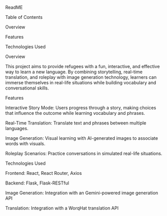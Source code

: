 ReadME

Table of Contents

Overview

Features

Technologies Used

Overview

This project aims to provide refugees with a fun, interactive, and effective way to learn a new language. By combining storytelling, real-time translation, and roleplay with image generation technology, learners can immerse themselves in real-life situations while building vocabulary and conversational skills.

Features

Interactive Story Mode: Users progress through a story, making choices that influence the outcome while learning vocabulary and phrases.

Real-Time Translation: Translate text and phrases between multiple languages.

Image Generation: Visual learning with AI-generated images to associate words with visuals.

Roleplay Scenarios: Practice conversations in simulated real-life situations.

Technologies Used

Frontend: React, React Router, Axios

Backend: Flask, Flask-RESTful

Image Generation: Integration with an Gemini-powered image generation API

Translation: Integration with a WorqHat translation API
